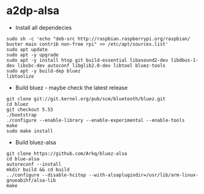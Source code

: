 # a2dp-alsa

* Install all dependecies
```
sudo sh -c 'echo "deb-src http://raspbian.raspberrypi.org/raspbian/ buster main contrib non-free rpi" >> /etc/apt/sources.list'
sudo apt update
sudo apt -y upgrade
sudo apt -y install htop git build-essential libasound2-dev libdbus-1-dev libsbc-dev autoconf libglib2.0-dev libtool bluez-tools
sudo apt -y build-dep bluez
libtoolize
```
* Build bluez - maybe check the latest release
```
git clone git://git.kernel.org/pub/scm/bluetooth/bluez.git
cd bluez
git checkout 5.53
./bootstrap
./configure --enable-library --enable-experimental --enable-tools
make
sudo make install
```
* Build bluez-alsa
```
git clone https://github.com/Arkq/bluez-alsa
cd blue-alsa
autoreconf --install
mkdir build && cd build
../configure --disable-hcitop --with-alsaplugindir=/usr/lib/arm-linux-gnueabihf/alsa-lib
make
```
